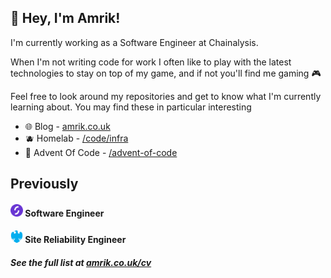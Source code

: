 ## 👋 Hey, I'm Amrik!

I'm currently working as a Software Engineer at Chainalysis.

When I'm not writing code for work I often like to play with the latest technologies to stay on top of my game, and if not you'll find me gaming 🎮

Feel free to look around my repositories and get to know what I'm currently learning about. You may find these in particular interesting

- 🌐 Blog - [amrik.co.uk](https://amrik.co.uk)
- 🫐 Homelab - [/code/infra](https://github.com/AmrikSD/code/tree/main/infra)
- 🎅 Advent Of Code - [/advent-of-code](https://github.com/AmrikSD/advent-of-code)

## Previously

<!---#### <a href="https://chainalysis.com"><img height=20 src="./logos/chainalysis.svg"></a> <span>Software Engineer</span><br/>--->
#### <a href="https://starlingbank.com"><img height=20 src="./logos/starling.svg"></a> <span>Software Engineer</span><br/>
#### <a href="https://home.barclays"><img height=20 src="./logos/barclays.svg"></a> <span>Site Reliability Engineer</span><br/>

##### See the full list at [amrik.co.uk/cv](https://amrik.co.uk/cv)
